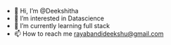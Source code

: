 - 👋 Hi, I’m @Deekshitha
- 👀 I’m interested in Datascience
- 🌱 I’m currently learning full stack
- 📫 How to reach me rayabandideekshu@gmail.com


<!---
deekshu12/deekshu12 is a ✨ special ✨ repository because its `README.md` (this file) appears on your GitHub profile.
You can click the Preview link to take a look at your changes.
--->
